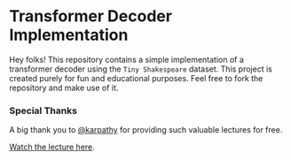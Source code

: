 # Transformer Decoder Implementation

Hey folks! This repository contains a simple implementation of a transformer decoder using the `Tiny Shakespeare` dataset. This project is created purely for fun and educational purposes. Feel free to fork the repository and make use of it.

### Special Thanks

A big thank you to [@karpathy](https://github.com/karpathy) for providing such valuable lectures for free.

[Watch the lecture here](https://youtu.be/kCc8FmEb1nY?si=T0nrbCbCLP3ntmxb).
